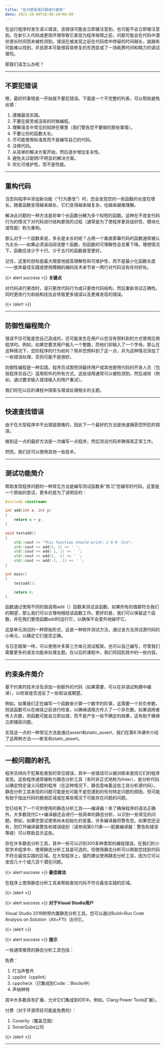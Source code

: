 ```yaml
---
title: "在问题变成问题进行避免"
date: 2023-10-09T20:06:10+08:00
---
```


在运行程序时发生语义错误，该错误可能会立即被注意到，也可能不会立即被注意到。在新引入代码或更改环境导致它表现为程序故障之前，问题可能会在代码中潜伏很长时间而未被检测到。错误在被发现之前在代码库中停留的时间越长，就越有可能难以找到，并且原本可能很容易修复的东西变成了一场耗费时间和精力的调试冒险。

那我们该怎么办呢？

***
## 不要犯错误

嗯，最好的事情是一开始就不要犯错误。下面是一个不完整的列表，可以帮助避免出错：

1. 遵循最佳实践。
2. 不要在疲劳或沮丧的时候编程。
3. 理解语言中常见的陷阱在哪里（我们警告您不要做的那些事情）。
4. 不要让你的函数太长。
5. 尽可能使用标准库而不是编写自己的代码。
6. 注释代码。
7. 从简单的解决方案开始，然后逐步增加复杂性。
8. 避免太过聪明/不明显的解决方案。
9. 优化可维护性，而不是性能。

***
## 重构代码

当您向程序中添加新功能（“行为更改”）时，您会发现您的一些函数的长度在增长。随着函数变得越来越长，它们变得越来越复杂，也越来越难理解。

解决此问题的一种方法是将单个长函数分解为多个较短的函数。这种在不改变代码行为的情况下对代码进行结构更改的过程（通常是为了使程序更具组织性、模块化或性能）称为重构。

那么对于一个函数来说，多长是太长的呢？占用一个垂直屏幕代码的函数通常被认为太长——如果必须滚动阅读整个函数，则函数的可理解性会显著下降。理想情况下，函数应该少于十行。少于五行的函数甚至更好。

记住，这里的目标是最大限度地提高理解性和可维护性，而不是最小化函数长度——放弃最佳实践或使用模糊的编码技术来节省一两行对代码没有任何好处。

{{< alert success >}}
**关键点**

对代码进行更改时，请只更改代码行为或只更改代码结构，然后重新测试正确性。同时更改行为和结构往往会导致更多错误以及更难发现的错误。

{{< /alert >}}

***
## 防御性编程简介

错误不仅可能是您自己造成的，还可能发生在用户以您没有预料到的方式使用应用程序时。例如，如果您要求用户输入一个整数，而他们却输入了一个字母，那么在这种情况下，您的程序的行为如何？除非您预料到了这一点，并为这种情况添加了一些错误处理，否则可能不是很好。

防御性编程是一种实践，程序员试图预测最终用户或其他使用代码的开发人员（包括程序员自己）滥用软件的所有方式。这些误用通常可以被检测到，然后减轻（例如，通过要求输入错误输入的用户重试）。

我们将在以后的课程中探索与错误处理相关的主题。

***
## 快速查找错误

由于在大型程序中不出错是困难的，因此下一个最好的方法是快速捕获您所犯的错误。

做到这一点的最好方法是一次编写一点程序，然后测试代码并确保其正常工作。

然而，我们还可以使用其他一些技术。

***
## 测试功能简介

帮助发现程序问题的一种常见方法是编写测试函数来“练习”您编写的代码。这里是一个原始的尝试，更多的是为了说明目的：

```C++
#include <iostream>

int add(int x, int y)
{
	return x + y;
}

void testadd()
{
	std::cout << "This function should print: 2 0 0 -2\n";
	std::cout << add(1, 1) << ' ';
	std::cout << add(-1, 1) << ' ';
	std::cout << add(1, -1) << ' ';
	std::cout << add(-1, -1) << ' ';
}

int main()
{
	testadd();

	return 0;
}
```

函数通过使用不同的值调用add（）函数来测试该函数。如果所有的值都符合我们的期望，那么我们可以合理地相信该函数工作。更好的是，我们可以保留这个函数，并在我们更改函数add时运行它，以确保不会意外地破坏它。

这是单元测试的一种原始形式，这是一种软件测试方法，通过该方法测试源代码的小单元，以确定它们是否正确。

与日志框架一样，可以使用许多第三方单元测试框架。也可以自己编写，尽管我们需要更多的语言功能来处理主题。在以后的课程中，我们将回到其中的一些内容。

***
## 约束条件简介

基于约束的技术涉及添加一些额外的代码（如果需要，可以在非调试构建中编译），以检查是否违反了一些假设或期望。

例如，如果我们正在编写一个函数来计算一个数字的阶乘，这需要一个非负参数，则该函数可以在继续之前进行检查，以确保调用方传入了一个非负数。如果调用者传入负数，则函数可能会立即出错，而不是产生一些不确定的结果，这有助于确保立即捕获问题。

实现这一点的一种常见方法是通过assert和static_assert，我们在第8.18课中介绍了这两种方法——断言和static_assert。

***
## 一般问题的射孔

程序员倾向于犯某些类型的常见错误，其中一些错误可以被训练来查找它们的程序发现。这些程序通常被称为静态分析工具（有时非正式地称为linter），是分析代码以确定特定语义问题的程序（在这种情况下，静态意味着这些工具分析源代码）。静态分析工具发现的问题可能是也可能不是您遇到的任何特定问题的原因，但可能有助于指出代码的脆弱区域或在某些情况下可能存在问题的问题。

您已经有了一个可供使用的静态分析工具——编译器！除了确保程序的语法正确外，大多数现代C++编译器还会进行一些简单的静态分析，以识别一些常见的问题。例如，如果您尝试使用尚未初始化的变量，许多编译器将警告您。如果您还没有，则打开编译器警告和错误级别（请参阅第0.11课——配置编译器：警告和错误等级）可以帮助显示这些。

存在许多静态分析工具，其中一些可以识别300多种类型的编程错误。在我们的小型学术程序中，使用静态分析工具是可选的，但使用静态分析可以帮助您找到代码不符合最佳实践的区域。在大型程序上，强烈建议使用静态分析工具，因为它可以发现几十个或几百个潜在问题。

{{< alert success >}}
**最佳做法**

在程序上使用静态分析工具来帮助查找代码不符合最佳实践的区域。

{{< /alert >}}

{{< alert success >}}
**对于Visual Studio用户**

Visual Studio 2019附带内置静态分析工具。您可以通过Build>Run Code Analysis on Solution（Alt+F11）访问它。

{{< /alert >}}

{{< alert success >}}
**提示**

一些通常推荐的静态分析工具包括：

免费：

1. 叮当声整齐
2. cpplint（cpplint）
3. cppcheck（已集成到Code:：Blocks中）
4. 声纳林特


其中大多数具有扩展，允许它们集成到IDE中。例如，Clang Power Tools扩展）。

付费（对于开源项目可能是免费的）：

1. Coverity（覆盖范围）
2. SonarQube公司


{{< /alert >}}

***
